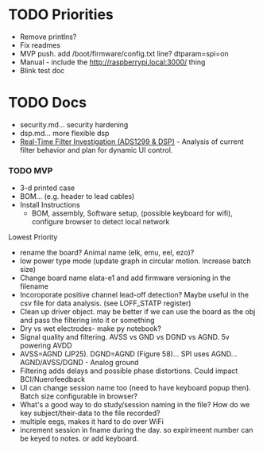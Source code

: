 # TODO Priorities
- Remove printlns?
- Fix readmes
- MVP push. add /boot/firmware/config.txt line? dtparam=spi=on
- Manual - include the http://raspberrypi.local:3000/ thing
 - Blink test doc

# TODO Docs
- security.md... security hardening
- dsp.md... more flexible dsp
- [Real-Time Filter Investigation (ADS1299 & DSP)](./realtime_filter_investigation.md) - Analysis of current filter behavior and plan for dynamic UI control.

### TODO MVP
- 3-d printed case
- BOM... (e.g. header to lead cables)
- Install Instructions
  - BOM, assembly, Software setup, (possible keyboard for wifi), configure browser to detect local network

Lowest Priority
- rename the board? Animal name (elk, emu, eel, ezo)?
- low power type mode (update graph in circular motion. Increase batch size)
- Change board name elata-e1 and add firmware versioning in the filename
- Incoroporate positive channel lead-off detection? Maybe useful in the csv file for data analysis. (see LOFF_STATP register)
- Clean up driver object. may be better if we can use the board as the obj and pass the filtering into it or something
- Dry vs wet electrodes- make py notebook?
- Signal quality and filtering. AVSS vs GND vs DGND vs AGND. 5v powering AVDD
 - AVSS=AGND (JP25). DGND=AGND (Figure 58)... SPI uses AGND... AGND/AVSS/DGND - Analog ground
 - Filtering adds delays and possible phase distortions. Could impact BCI/Nuerofeedback
- UI can change session name too (need to have keyboard popup then). Batch size configurable in browser?
- What's a good way to do study/session naming in the file? How do we key subject/their-data to the file recorded?
- multiple eegs, makes it hard to do over WiFi
- increment session in fname during the day. so expirimeent number can be keyed to notes. or add keyboard.